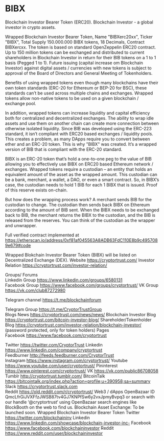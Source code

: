 # BIBX
Blockchain Investor Bearer Token (ERC20). Blockchain Investor - a global investor in crypto assets. 

Wrapped Blockchain Investor Bearer Token, Name "BIBXerc20xx", Ticker "BIBX", Total Supply 150.000.000 BIBX tokens, 18 Decimals, Contract BIBXercxx. The token is based on standard OpenZeppelin ERC20 contract. Up to 150 million tokens can be exchanged and distributed to current shareholders in Blockchain Investor in return for their BIB tokens on a 1 to 1 basis (Pegged 1 to 1). Future issuing (capital increase om Blockchain Investor) against digital assets / currencies with new tokens is subject to approval of the Board of Directors and General Meeting of Tokenholders. 

Benefits of using wrapped tokens even though many blockchains have their own token standards (ERC-20 for Ethereum or BEP-20 for BSC), these standards can’t be used across multiple chains and exchanges. Wrapped tokens allow non-native tokens to be used on a given blockchain / exchange pool.

In addition, wrapped tokens can increase liquidity and capital efficiency both for centralized and decentralized exchanges. The ability to wrap idle assets and use them on another chain can create more connection between otherwise isolated liquidity. Since BIB was developed using the ERC-223 standard, it isn’t compliant with ERC20 based exchanges / liquidity pools. This creates a problem, as many DApps require you to convert between ether and an ERC-20 token. This is why "BIBX" was created. It’s a wrapped version of BIB that is compliant with the ERC-20 standard.

BIBX is an ERC-20 token that’s hold a one-to-one peg to the value of BIB allowing you to effectively use BIBX on ERC20 based Ethereum network / exchanges. Wrapped tokens require a custodian – an entity that holds an equivalent amount of the asset as the wrapped amount. This custodian can be a bank, merchant, a wallet, a DAO, or even a smart contract. So, in BIBX’s case, the custodian needs to hold 1 BIB for each 1 BIBX that is issued. Proof of this reserve exists on-chain.

But how does the wrapping process work? A merchant sends BIB for the custodian to change. The custodian then sends back BIBX on Ethereum according to the amount of BIB sent. When the BIBX needs to be exchanged back to BIB, the merchant returns the BIBX to the custodian, and the BIB is released from the reserves. You can think of the custodian as the wrapper and unwrapper.

Full verified contract implemented at https://etherscan.io/address/0xf81af045563A8ADB63FdC110E8b9c4957089e679#code 

Wrapped Blokchain Investor Bearer Token (BIBX) will be listed on Decentralized Exchange (DEX). Website https://cryptortrust.com/ Investor Relation https://cryptortrust.com/investor-relation/

Groups/ Forums                                                                                                                    
Linkedin Group https://www.linkedin.com/groups/6580131                          
Facebook Group https://www.facebook.com/groups/cryptortrust/
VK Group https://vk.com/club87272980

Telegram channel https://t.me/blockchainforum                                                                         

Telegram Group https://t.me/CryptorTrustGroup                                                                               
Blogs News https://cryptortrust.com/news/news/
Blockchain Investor Blog https://cryptortrust.com/bitcoin-investor-blog/
Shareholder/Tokenholder Blog https://cryptortrust.com/investor-relation/blockchain-investor/ (password protected, only for token holders) Pages                                                                                                                
Facebook https://www.facebook.com/cryptortrust                                                                              

Twitter https://twitter.com/CryptorTrust
Linkedin https://www.linkedin.com/company/cryptortrust                                                                      
Feedburner http://feeds.feedburner.com/CryptorTrust                                                                         
Instagram https://www.instagram.com/cryptortrust/
Youtube https://www.youtube.com/user/cryptortrust/
Pininterest https://www.pinterest.com/cryptortrust/
VK https://vk.com/public86708058
Tumblr http://cryptortrust.tumblr.com/
BitcoinTalk https://bitcointalk.org/index.php?action=profile;u=390958;sa=summary
Slack https://cryptortrust.slack.com                                                                                          
Reddit https://old.reddit.com/r/cryptortrust/ Web3 / dApps OpenBazaar ID QmcLfrGiJVXFfzJWSB87tv4GJ7KNPfSw6y2vxJpmyBvpq3 or search with our handle ‘@cryptortrust‘ using OpenBazaar search engines like BlockBooth on the web to find us.
Blockchain Asset Exchange: To be launched soon. Wrapped Blockchain Investor Bearer Token
Twitter https://twitter.com/blockchaininv
Linkedin https://www.linkedin.com/showcase/blockchain-investor-inc-
Facebook https://www.facebook.com/blockchaininvestor
Reddit https://www.reddit.com/user/blockchaininvestor
